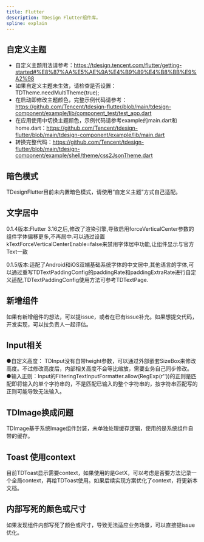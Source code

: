 ```yaml
---
title: Flutter
description: TDesign Flutter组件库。
spline: explain
---
```


## 自定义主题
- 自定义主题用法请参考：https://tdesign.tencent.com/flutter/getting-started#%E8%87%AA%E5%AE%9A%E4%B9%89%E4%B8%BB%E9%A2%98
- 如果自定义主题未生效，请检查是否设置：TDTheme.needMultiTheme(true);
- 在启动即修改主题颜色，完整示例代码请参考：https://github.com/Tencent/tdesign-flutter/blob/main/tdesign-component/example/lib/component_test/test_app.dart
- 在应用使用中切换主题颜色，示例代码请参考example的main.dart和home.dart：https://github.com/Tencent/tdesign-flutter/blob/main/tdesign-component/example/lib/main.dart
- 转换完整代码：https://github.com/Tencent/tdesign-flutter/blob/main/tdesign-component/example/shell/theme/css2JsonTheme.dart

## 暗色模式
TDesignFlutter目前未内置暗色模式，请使用“自定义主题”方式自己适配。

## 文字居中
0.1.4版本:Flutter 3.16之后,修改了渲染引擎,导致启用forceVerticalCenter参数的组件字体偏移更多,不再居中.可以通过设置kTextForceVerticalCenterEnable=false来禁用字体居中功能,让组件显示与官方Text一致

0.1.5版本:适配了Android和iOS双端基础系统字体的中文居中,其他语言的字体,可以通过重写TDTextPaddingConfig的paddingRate和paddingExtraRate进行自定义适配,TDTextPaddingConfig使用方法可参考TDTextPage.

## 新增组件
如果有新增组件的想法，可以提issue，或者在已有issue补充。如果想提交代码，开发实现，可以拉负责人一起评估。

## Input相关
●自定义高度： TDInput没有自带height参数，可以通过外部嵌套SizeBox来修改高度。不过修改高度后，内部相关高度不会等比缩放，需要业务自己同步修改。
●输入正则：Input的FilteringTextInputFormatter.allow(RegExp(r''))的正则是匹配即将输入的单个字符串的，不是匹配已输入的整个字符串的，按字符串匹配写的正则可能导致无法输入。

## TDImage换成问题
TDImage基于系统Image组件封装，未单独处理缓存逻辑，使用的是系统组件自带的缓存。

## Toast 使用context
目前TDToast显示需要context，如果使用的是GetX，可以考虑是否要方法记录一个全局context，再给TDToast使用。如果后续实现方案优化了context，将更新本文档。

## 内部写死的颜色或尺寸
如果发现组件内部写死了颜色或尺寸，导致无法适应业务场景，可以直接提issue优化。
